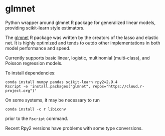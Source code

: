 # glmnet
Python wrapper around glmnet R package for generalized linear models,
providing scikit-learn style estimators.

The [glmnet](https://web.stanford.edu/~hastie/glmnet/glmnet_alpha.html) R package was written by the creators of the lasso and elastic net. 
It is highly optimized and tends to outdo other implementations 
in both model performance and speed.  

Currently supports basic linear, logistic, multinomial (multi-class), and Poisson regression models.

To install dependencies:
```
conda install numpy pandas scikit-learn rpy2=2.9.4
Rscript -e 'install.packages("glmnet", repos="https://cloud.r-project.org")'
```
On some systems, it may be necessary to run
```
conda install -c r libiconv
```
prior to the `Rscript` command.

Recent Rpy2 versions have problems with some type conversions.
